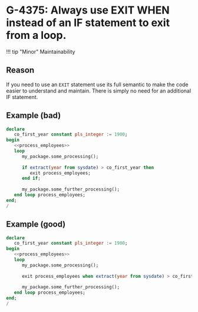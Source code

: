 # G-4375: Always use EXIT WHEN instead of an IF statement to exit from a loop. 

!!! tip "Minor"
    Maintainability

## Reason

If you need to use an `EXIT` statement use its full semantic to make the code easier to understand and maintain. There is simply no need for an additional IF statement.

## Example (bad)

``` sql
declare
   co_first_year constant pls_integer := 1900;
begin
   <<process_employees>>
   loop
      my_package.some_processing();
      
      if extract(year from sysdate) > co_first_year then
         exit process_employees;
      end if;
      
      my_package.some_further_processing();
   end loop process_employees;
end;
/
```

## Example (good)

``` sql
declare
   co_first_year constant pls_integer := 1900;
begin
   <<process_employees>>
   loop
      my_package.some_processing();
      
      exit process_employees when extract(year from sysdate) > co_first_year;
      
      my_package.some_further_processing();
   end loop process_employees;
end;
/
```